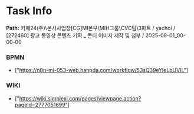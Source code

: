 # Task Info

**Path:** 카페24(주)\본사사업장\[CG]MI본부\MIH그룹\CVC팀\3파트 / yachoi / [272460] 광고 동영상 콘텐츠 기획 _ 콘티 이미지 제작 밎 첨부 / 2025-08-01_00-00-00

### BPMN
- ["https://n8n-mi-053-web.hanpda.com/workflow/53sQ39eYIeLbUVIL"]

### WIKI
- ["https://wiki.simplexi.com/pages/viewpage.action?pageId=2777051699"]

